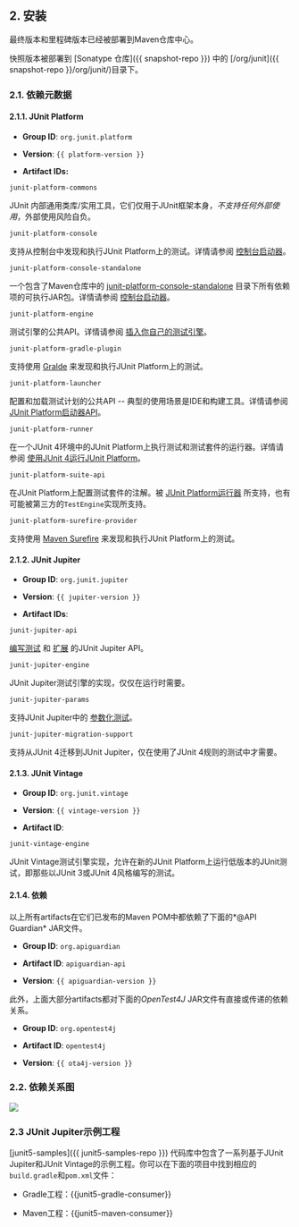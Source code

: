 ## 2. 安装
最终版本和里程碑版本已经被部署到Maven仓库中心。

快照版本被部署到 [Sonatype 仓库]({{ snapshot-repo }}) 中的 [/org/junit]({{ snapshot-repo }}/org/junit/)目录下。

### 2.1. 依赖元数据

#### 2.1.1. JUnit Platform

* **Group ID**: `org.junit.platform`

* **Version**: `{{ platform-version }}`

* **Artifact IDs:**

`junit-platform-commons`  

JUnit 内部通用类库/实用工具，它们仅用于JUnit框架本身，*不支持任何外部使用*，外部使用风险自负。

`junit-platform-console`  

支持从控制台中发现和执行JUnit Platform上的测试。详情请参阅 [控制台启动器](#43-控制台启动器)。
	

`junit-platform-console-standalone`  

一个包含了Maven仓库中的 [junit-platform-console-standalone](https://repo1.maven.org/maven2/org/junit/platform/junit-platform-console-standalone) 目录下所有依赖项的可执行JAR包。详情请参阅 [控制台启动器](#43-控制台启动器)。


`junit-platform-engine`  	

测试引擎的公共API。详情请参阅 [插入你自己的测试引擎](#713-插入你自己的测试引擎)。


`junit-platform-gradle-plugin`  	

支持使用 [Gralde](#421-gradle) 来发现和执行JUnit Platform上的测试。


`junit-platform-launcher`	

配置和加载测试计划的公共API -- 典型的使用场景是IDE和构建工具。详情请参阅 [JUnit Platform启动器API](#71-junit-platform启动器api)。


`junit-platform-runner`

在一个JUnit 4环境中的JUnit Platform上执行测试和测试套件的运行器。详情请参阅 [使用JUnit 4运行JUnit Platform](#44-使用junit-4运行junit-platform)。
   
   
`junit-platform-suite-api`
	
在JUnit Platform上配置测试套件的注解。被 [JUnit Platform运行器](#44-使用junit-4运行junit-platform) 所支持，也有可能被第三方的`TestEngine`实现所支持。 


`junit-platform-surefire-provider`

支持使用 [Maven Surefire](#422-maven) 来发现和执行JUnit Platform上的测试。


#### 2.1.2. JUnit Jupiter
* **Group ID**: `org.junit.jupiter`

* **Version**: `{{ jupiter-version }}`

* **Artifact IDs**:

`junit-jupiter-api`

[编写测试](#3-编写测试) 和 [扩展](#5-扩展模型) 的JUnit Jupiter API。


`junit-jupiter-engine`

JUnit Jupiter测试引擎的实现，仅仅在运行时需要。


`junit-jupiter-params`

支持JUnit Jupiter中的 [参数化测试](#313-参数化测试)。


`junit-jupiter-migration-support`

支持从JUnit 4迁移到JUnit Jupiter，仅在使用了JUnit 4规则的测试中才需要。


#### 2.1.3. JUnit Vintage

* **Group ID**: `org.junit.vintage`

* **Version**: `{{ vintage-version }}`

* **Artifact ID**:

`junit-vintage-engine`

JUnit Vintage测试引擎实现，允许在新的JUnit Platform上运行低版本的JUnit测试，即那些以JUnit 3或JUnit 4风格编写的测试。


#### 2.1.4. 依赖
以上所有artifacts在它们已发布的Maven POM中都依赖了下面的*@API Guardian* JAR文件。

* **Group ID**: `org.apiguardian`

* **Artifact ID**: `apiguardian-api`

* **Version**: `{{ apiguardian-version }}`

此外，上面大部分artifacts都对下面的*OpenTest4J* JAR文件有直接或传递的依赖关系。

* **Group ID**: `org.opentest4j`

* **Artifact ID**: `opentest4j`

* **Version**: `{{ ota4j-version }}`


### 2.2. 依赖关系图

![](https://junit.org/junit5/docs/5.1.0/user-guide/images/component-diagram.svg)


### 2.3 JUnit Jupiter示例工程
[junit5-samples]({{ junit5-samples-repo }}) 代码库中包含了一系列基于JUnit Jupiter和JUnit Vintage的示例工程。你可以在下面的项目中找到相应的`build.gradle`和`pom.xml`文件：

- Gradle工程：{{junit5-gradle-consumer}}

- Maven工程：{{junit5-maven-consumer}}

